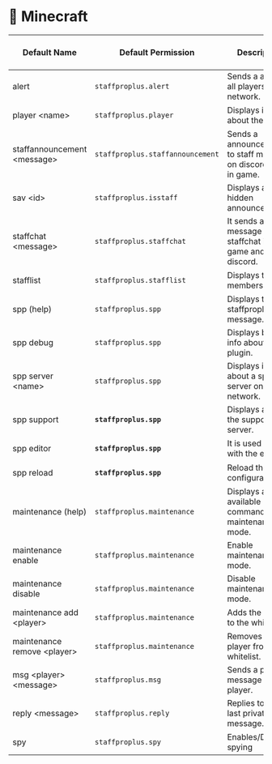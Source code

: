# 🧊 Minecraft



<table><thead><tr><th>Default Name</th><th>Default Permission</th><th>Description</th><th data-type="checkbox">Enabled By Default</th></tr></thead><tbody><tr><td>alert</td><td><pre><code>staffproplus.alert
</code></pre></td><td>Sends a alert to all players on the network.</td><td>true</td></tr><tr><td>player &#x3C;name></td><td><pre><code>staffproplus.player
</code></pre></td><td>Displays info about the player.</td><td>true</td></tr><tr><td>staffannouncement &#x3C;message></td><td><pre><code>staffproplus.staffannouncement
</code></pre></td><td>Sends a announcement to staff members on discord and in game.</td><td>true</td></tr><tr><td>sav &#x3C;id></td><td><pre><code>staffproplus.isstaff
</code></pre></td><td>Displays a hidden announcement.</td><td>false</td></tr><tr><td>staffchat &#x3C;message></td><td><pre><code>staffproplus.staffchat
</code></pre></td><td>It sends a message to the staffchat in the game and on the discord.</td><td>true</td></tr><tr><td>stafflist</td><td><pre><code>staffproplus.stafflist
</code></pre></td><td>Displays team members online.</td><td>true</td></tr><tr><td>spp (help)</td><td><pre><code>staffproplus.spp
</code></pre></td><td>Displays the staffproplus help message.</td><td>true</td></tr><tr><td>spp debug</td><td><pre><code>staffproplus.spp
</code></pre></td><td>Displays basic info about the plugin.</td><td>true</td></tr><tr><td>spp server &#x3C;name></td><td><pre><code>staffproplus.spp
</code></pre></td><td>Displays info about a specific server on the network.</td><td>true</td></tr><tr><td>spp support</td><td><pre><code><strong>staffproplus.spp
</strong></code></pre></td><td>Displays a link to the support server.</td><td>true</td></tr><tr><td>spp editor</td><td><pre><code><strong>staffproplus.spp
</strong></code></pre></td><td>It is used to work with the editor.</td><td>true</td></tr><tr><td>spp reload</td><td><pre><code><strong>staffproplus.spp
</strong></code></pre></td><td>Reload the configuration.</td><td>true</td></tr><tr><td>maintenance (help)</td><td><pre><code>staffproplus.maintenance
</code></pre></td><td>Displays all available commands for maintenance mode.</td><td>true</td></tr><tr><td>maintenance enable</td><td><pre><code>staffproplus.maintenance
</code></pre></td><td>Enable maintenance mode.</td><td>true</td></tr><tr><td>maintenance disable</td><td><pre><code>staffproplus.maintenance
</code></pre></td><td>Disable maintenance mode.</td><td>true</td></tr><tr><td>maintenance add &#x3C;player></td><td><pre><code>staffproplus.maintenance
</code></pre></td><td>Adds the player to the whitelist.</td><td>true</td></tr><tr><td>maintenance remove &#x3C;player></td><td><pre><code>staffproplus.maintenance
</code></pre></td><td>Removes the player from the whitelist.</td><td>true</td></tr><tr><td>msg &#x3C;player> &#x3C;message></td><td><pre><code>staffproplus.msg
</code></pre></td><td>Sends a private message to the player.</td><td>true</td></tr><tr><td>reply &#x3C;message></td><td><pre><code>staffproplus.reply
</code></pre></td><td>Replies to the last private message.</td><td>true</td></tr><tr><td>spy</td><td><pre><code>staffproplus.spy
</code></pre></td><td>Enables/Disables spying</td><td>true</td></tr></tbody></table>

